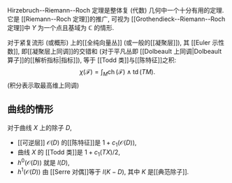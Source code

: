 Hirzebruch--Riemann--Roch 定理是整体复 (代数) 几何中一个十分有用的定理. 它是 [[Riemann--Roch 定理]]的推广, 可视为 [[Grothendieck--Riemann--Roch 定理]]中 $Y$ 为一个点且基域为 $\mathbb{C}$ 的情形.

对于紧复流形 (或概形) 上的[[全纯向量丛]] (或一般的[[凝聚层]]), 其 [[Euler 示性数]], 即[[凝聚层上同调]]的交错和 (对于平凡丛即 [[Dolbeault 上同调|Dolbeault 算子]]的[[解析指标|指标]]), 等于 [[Todd 类]]与[[陈特征]]之积:
$$
\chi(\mathcal F) =\int_M \operatorname{ch}(\mathcal F)\wedge \operatorname{td}(TM).
$$
(积分表示取最高维上同调)

## 曲线的情形

对于曲线 $X$ 上的除子 $D$,

- [[可逆层]] $\mathcal O(D)$ 的[[陈特征]]是 $1+c_1(\mathcal O(D))$,
- 曲线 $X$ 的 [[Todd 类]]是 $1+c_1(TX)/2$,
- $h^0(\mathcal O(D))$ 就是 $l(D)$,
- $h^1(\mathcal O(D))$ 由 [[Serre 对偶]]等于 $l(K-D)$, 其中 $K$ 是[[典范除子]].